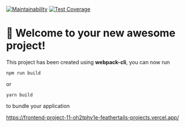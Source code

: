 [![Maintainability](https://api.codeclimate.com/v1/badges/1b1045b5454ced2a42ba/maintainability)](https://codeclimate.com/github/feather-tail/frontend-project-11/maintainability)
[![Test Coverage](https://api.codeclimate.com/v1/badges/1b1045b5454ced2a42ba/test_coverage)](https://codeclimate.com/github/feather-tail/frontend-project-11/test_coverage)

# 🚀 Welcome to your new awesome project!

This project has been created using **webpack-cli**, you can now run

```
npm run build
```

or

```
yarn build
```

to bundle your application

https://frontend-project-11-oh2tphv1e-feathertails-projects.vercel.app/
